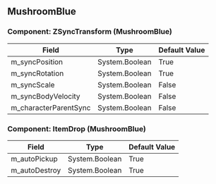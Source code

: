 ## MushroomBlue

### Component: ZSyncTransform (MushroomBlue)

|Field|Type|Default Value|
|-----|----|-------------|
|m_syncPosition|System.Boolean|True|
|m_syncRotation|System.Boolean|True|
|m_syncScale|System.Boolean|False|
|m_syncBodyVelocity|System.Boolean|False|
|m_characterParentSync|System.Boolean|False|

### Component: ItemDrop (MushroomBlue)

|Field|Type|Default Value|
|-----|----|-------------|
|m_autoPickup|System.Boolean|True|
|m_autoDestroy|System.Boolean|True|

